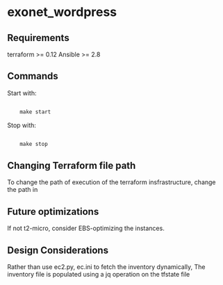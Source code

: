 # exonet_wordpress

## Requirements

terraform >= 0.12
Ansible >= 2.8

## Commands

Start with:

```Makefile

    make start
```

Stop with:

```Makefile

    make stop

```

## Changing Terraform file path

To change the path of execution of the terraform insfrastructure, change the path in

## Future optimizations

If not t2-micro, consider EBS-optimizing the instances.

## Design Considerations

Rather than use ec2.py, ec.ini to fetch the inventory dynamically,
The inventory file is populated using a jq operation on the tfstate file
